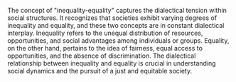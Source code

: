 
The concept of "inequality-equality" captures the dialectical tension within social structures. It recognizes that societies exhibit varying degrees of inequality and equality, and these two concepts are in constant dialectical interplay. Inequality refers to the unequal distribution of resources, opportunities, and social advantages among individuals or groups. Equality, on the other hand, pertains to the idea of fairness, equal access to opportunities, and the absence of discrimination. The dialectical relationship between inequality and equality is crucial in understanding social dynamics and the pursuit of a just and equitable society.
